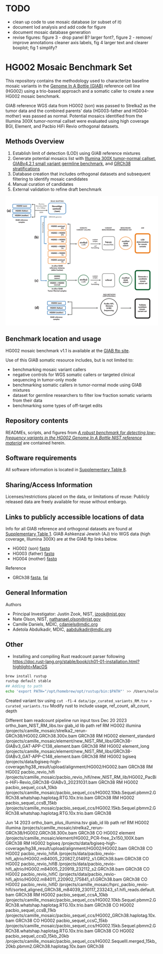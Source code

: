 # TODO

- clean up code to use mosaic database (or subset of it)
- document lod analysis and add code for figure
- document mosaic database generation
- revise figures: figure 3 - drop panel B? larger font?, figure 2 - remove/ improve annotations cleaner axis labels, fig 4 larger text and clearer boxplot; fig 1 simplify?

# HG002 Mosaic Benchmark Set

This repository contains the methodology used to characterize baseline mosaic variants in the [Genome In A Bottle (GIAB)](https://www.nist.gov/programs-projects/genome-bottle) reference cell line (HG002) using 
a trio-based approach and a somatic caller to create a new HG002 mosaic benchmark. 

GIAB reference WGS data from HG002 (son) was passed to Strelka2 as the tumor data and the combined parents’ data (HG003-father and HG004-mother) was passed as normal.
Potential mosaics identified from the Illumina 300X tumor-normal callset were evaluated using high coverage BGI, Element, and Pacbio HiFi Revio orthogonal datasets.

## Methods Overview

1. Establish limit of detection (LOD) using GIAB reference mixtures
2. Generate potential mosaics list with [Illumina 300X tumor-normal callset](https://ftp-trace.ncbi.nlm.nih.gov/ReferenceSamples/giab/release/AshkenazimTrio/HG002_NA24385_son/mosaic_v1.10/GRCh38/SNV/SupplementaryFiles/HG002_GRCh38_Strelka2-Ill300X.vcf.gz), [GIABv4.2.1 small variant germline benchmark](https://ftp-trace.ncbi.nlm.nih.gov/ReferenceSamples/giab/release/AshkenazimTrio/HG002_NA24385_son/NISTv4.2.1/GRCh38/), and [GRCh38 stratifications](https://ftp-trace.ncbi.nlm.nih.gov/ReferenceSamples/giab/release/genome-stratifications/v3.1/GRCh38/)
3. Database creation that includes orthogonal datasets and subsequent filtering to identify mosaic candidates
4. Manual curation of candidates
5. External validation to refine draft benchmark

<!--[Trio-based methods](https://github.com/usnistgov/giab-HG002-mosaic-benchmark/blob/main/figures/Figure_1_trio_based_methodology.png) -->

<img src="https://github.com/usnistgov/giab-HG002-mosaic-benchmark/blob/main/figures/Figure_1_trio_based_methodology.png" alt="Trio-based methods" width="700">
  
## Benchmark location and usage

HG002 mosaic benchmark v1.1 is available at the [GIAB ftp site](https://ftp-trace.ncbi.nlm.nih.gov/ReferenceSamples/giab/release/AshkenazimTrio/HG002_NA24385_son/mosaic_v1.10/GRCh38/SNV/). 

Use of this GIAB somatic resource includes, but is not limited to:

  * benchmarking mosaic variant callers
  * negative controls for WGS somatic callers or targeted clinical sequencing in tumor-only mode
  * benchmarking somatic callers in tumor-normal mode using GIAB mixtures
  * dataset for germline researchers to filter low fraction somatic variants from their data
  * benchmarking some types of off-target edits

## Repository contents

READMEs, scripts, and figures from [*A robust benchmark for detecting low-frequency variants in the HG002 Genome In A Bottle NIST reference material*](https://doi.org/10.1101/2024.12.02.625685) are contained herein. 

## Software requirements

All software information is located in [Supplementary Table 8](https://www.biorxiv.org/content/10.1101/2024.12.02.625685v1.supplementary-material).

## Sharing/Access Information

Licenses/restrictions placed on the data, or limitations of reuse: Publicly released data are freely available for reuse without embargo.

## Links to publicly accessible locations of data

Info for all GIAB reference and orthogonal datasets are found at [Supplementary Table 1](https://www.biorxiv.org/content/10.1101/2024.12.02.625685v1.supplementary-material).
GIAB Ashkenzai Jewish (AJ) trio WGS data (high coverage, Illumina 300X) are at the GIAB ftp links below. 

* HG002 (son) [fastq](https://ftp-trace.ncbi.nlm.nih.gov/ReferenceSamples/giab/data/AshkenazimTrio/HG002_NA24385_son/NIST_HiSeq_HG002_Homogeneity-10953946/HG002_HiSeq300x_fastq/)
* HG003 (father) [fastq](https://ftp-trace.ncbi.nlm.nih.gov/ReferenceSamples/giab/data/AshkenazimTrio/HG003_NA24149_father/NIST_HiSeq_HG003_Homogeneity-12389378/HG003_HiSeq300x_fastq/)
* HG004 (mother) [fastq](https://ftp-trace.ncbi.nlm.nih.gov/ReferenceSamples/giab/data/AshkenazimTrio/HG004_NA24143_mother/NIST_HiSeq_HG004_Homogeneity-14572558/HG004_HiSeq300x_fastq/)

Reference
* GRCh38 [fasta](https://ftp-trace.ncbi.nlm.nih.gov/ReferenceSamples/giab/release/references/GRCh38/GCA_000001405.15_GRCh38_no_alt_analysis_set.fasta.gz), [fai](https://ftp-trace.ncbi.nlm.nih.gov/ReferenceSamples/giab/release/references/GRCh38/GCA_000001405.15_GRCh38_no_alt_analysis_set.fasta.gz.fai)

## General Information

Authors

* Principal Investigator: Justin Zook, NIST, [jzook@nist.gov](mailto:jzook@nist.gov)
* Nate Olson, NIST, [nathanael.olson@nist.gov](mailto:nathanael.olson@nist.gov)
* Camille Daniels, MDIC, [cdaniels@mdic.org](mailto:cdaniels@mdic.org)
* Adetola Abdulkadir, MDIC, [aabdulkadir@mdic.org](mailto:aabdulkadir@mdic.org)


<!-- 
Information to include in the README
1. Software or Data description
   - Statements of purpose and maturity
   - Description of the repository contents
   - Technical installation instructions, including operating
     system or software dependencies
2. Contact information
   - PI name, NIST OU, Division, and Group names
   - Contact email address at NIST
   - Details of mailing lists, chatrooms, and discussion forums,
     where applicable
3. Related Material
   - URL for associated project on the NIST website or other Department
     of Commerce page, if available
   - References to user guides if stored outside of GitHub
4. Directions on appropriate citation with example text
5. References to any included non-public domain software modules,
   and additional license language if needed, *e.g.* [BSD][li-bsd],
   [GPL][li-gpl], or [MIT][li-mit]

The more detailed your README, the more likely our colleagues
around the world are to find it through a Web search. For general
advice on writing a helpful README, please review
[*Making Readmes Readable*][18f-guide] from 18F and Cornell's
[*Guide to Writing README-style Metadata*][cornell-meta].

[18f-guide]: https://github.com/18F/open-source-guide/blob/18f-pages/pages/making-readmes-readable.md
[cornell-meta]: https://data.research.cornell.edu/content/readme
[gh-cdo]: https://docs.github.com/en/repositories/managing-your-repositorys-settings-and-features/customizing-your-repository/about-code-owners
[gh-mdn]: https://github.github.com/gfm/
[gh-nst]: https://github.com/usnistgov
[gh-odi]: https://odiwiki.nist.gov/ODI/GitHub.html
[gh-osr]: https://github.com/usnistgov/opensource-repo/
[gh-ost]: https://github.com/orgs/usnistgov/teams/opensource-team
[gh-rob]: https://odiwiki.nist.gov/pub/ODI/GitHub/GHROB.pdf
[gh-tpl]: https://github.com/usnistgov/carpentries-development/discussions/3
[li-bsd]: https://opensource.org/licenses/bsd-license
[li-gpl]: https://opensource.org/licenses/gpl-license
[li-mit]: https://opensource.org/licenses/mit-license
[nist-code]: https://code.nist.gov
[nist-disclaimer]: https://www.nist.gov/open/license
[nist-s-1801-02]: https://inet.nist.gov/adlp/directives/review-data-intended-publication
[nist-open]: https://www.nist.gov/open/license#software
[wk-rdm]: https://en.wikipedia.org/wiki/README -->


## Other

- Installing and compiling Rust readcount parser following 
https://doc.rust-lang.org/stable/book/ch01-01-installation.html?highlight=MacOS

```bash
brew install rustup  
rustup default stable
## Adding to path
echo 'export PATH="/opt/homebrew/opt/rustup/bin:$PATH"' >> /Users/nolson/.zshrc
```

Created variant tsv using `cut -f1-4 data/igv_curated_variants_RM.tsv > curated_variants.tsv`
Modify rust to include usage, ref_count, alt_count, depth

Different bam readcount pipeline run input tsvs
Dec 20  2023 ortho_bam_NIST_RM_libs.tsv
giab_id	lib	path	ref
RM	HG002	illumina	/projects/camille_mosaic/strelka2_rerun-GRCh38/HG002.GRCh38.300x.bam	GRCh38
RM	HG002	element_standard	/projects/camille_mosaic/element/new_NIST_RM_libs/GRCh38-GIABv3_GAT-APP-C138_element.bam	GRCh38
RM	HG002	element_long	/projects/camille_mosaic/element/new_NIST_RM_libs/GRCh38-GIABv3_GAT-APP-C148_element.bam	GRCh38
RM	HG002	bgiseq	/projects/data/bgiseq-high-coverage/hg38_result/upload/alignment/HG002/HG002.bam	GRCh38
RM	HG002	pacbio_revio_hifi	/projects/camille_mosaic/pacbio_revio_hifi/new_NIST_RM_lib/HG002_PacBio-HiFi-Revio_GRCh38-GIABv3_20231031.bam	GRCh38
RM	HG002	pacbio_sequel_ccsA_10kb	/projects/camille_mosaic/pacbio_sequel_ccs/HG002.10kb.Sequel.pbmm2.GRCh38.whatshap.haplotag.RTG.10x.trio.bam	GRCh38
RM	HG002	pacbio_sequel_ccsB_15kb	/projects/camille_mosaic/pacbio_sequel_ccs/HG002.15kb.Sequel.pbmm2.GRCh38.whatshap.haplotag.RTG.10x.trio.bam	GRCh38

Jun 14  2023 ortho_bam_plus_illumina.tsv
giab_id	lib	path	ref
RM	HG002	illumina	/projects/camille_mosaic/strelka2_rerun-GRCh38/HG002.GRCh38.300x.bam	GRCh38
CO	HG002	element	/projects/camille_mosaic/element/HG002_PCR-free_2x150_100X.bam	GRCh38
RM	HG002	bgiseq	/projects/data/bgiseq-high-coverage/hg38_result/upload/alignment/HG002/HG002.bam	GRCh38
CO	HG002	pacbio_revio_hifiA	/projects/data/pacbio_revio-hifi_ajtrio/HG002.m84005_220827_014912_s1.GRCh38.bam	GRCh38
CO	HG002	pacbio_revio_hifiB	/projects/data/pacbio_revio-hifi_ajtrio/HG002.m84005_220919_232112_s2.GRCh38.bam	GRCh38
CO	HG002	pacbio_revio_hifiC	/projects/data/pacbio_revio-hifi_ajtrio/HG002.m84011_220902_175841_s1.GRCh38.bam	GRCh38
CO	HG002	pacbio_revio_hifiD	/projects/camille_mosaic/hprc_pacbio_revio-hifi/sorted_aligned_GRCh38_m84039_230117_233243_s1.hifi_reads.default.bam	GRCh38
RM	HG002	pacbio_sequel_ccsA_10kb	/projects/camille_mosaic/pacbio_sequel_ccs/HG002.10kb.Sequel.pbmm2.GRCh38.whatshap.haplotag.RTG.10x.trio.bam	GRCh38
CO	HG002	pacbio_sequel_ccsB_11kb	/projects/camille_mosaic/pacbio_sequel_ccs/HG002_GRCh38.haplotag.10x.bam	GRCh38
CO	HG002	pacbio_sequel_ccsC_15kb	/projects/camille_mosaic/pacbio_sequel_ccs/HG002.15kb.Sequel.pbmm2.GRCh38.whatshap.haplotag.RTG.10x.trio.bam	GRCh38
CO	HG002	pacbio_sequel_ccsD_15kb_20kb	/projects/camille_mosaic/pacbio_sequel_ccs/HG002.SequelII.merged_15kb_20kb.pbmm2.GRCh38.haplotag.10x.bam	GRCh38